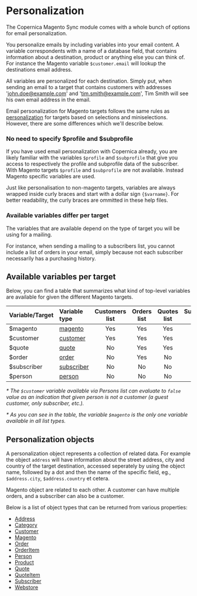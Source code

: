 # Personalization

The Copernica Magento Sync module comes with a whole bunch of options for email personalization.

You personalize emails by including variables into your email content. A variable correspondents
with a name of a database field, that contains information about a destination, product or anything else you can think of. For instance the Magento variable `$customer.email` will lookup the 
destinations email address.     

All variables are personalized for each destination. Simply put, when sending an email
to a target that contains customers with addresses 'john.doe@example.com' and
'tim.smith@example.com', Tim Smith will see his own email address in the email. 

Email personalization for Magento targets follows the same rules as [personalization](copernica-docs:MarketingSuite/template-editor/personalization) for targets based on selections and miniselections. However, there are some differences which we'll describe below. 

### No need to specify $profile and $subprofile 

If you have used email personalization with Copernica already, you are likely 
familiar with the variables `$profile` and `$subprofile` that give you access 
to respectively the profile and subprofile data of the subscriber. With Magento targets `$profile` and `$subprofile` are not available. Instead Magento specific variables are used. 

Just like personalisation to non-magento targets, variables are always wrapped inside
curly braces and start with a dollar sign `{$varname}`. For better readability, the 
curly braces are ommitted in these help files. 

### Available variables differ per target

The variables that are available depend on the type of target you will be using for 
a mailing. 

For instance, when sending a mailing to a subscribers list, you cannot include a list of orders 
in your email, simply because not each subscriber necessarily has a purchasing history. 

## Available variables per target

Below, you can find a table that summarizes what kind of top-level variables are 
available for given the different Magento targets.


| Variable/Target | Variable type                                                                      | Customers list | Orders list | Quotes list | Subscribers list | Persons list  |
|:----------------|:-----------------------------------------------------------------------------------|:--------------:|:-----------:|:-----------:|:----------------:|:-------------:|
| $magento        | [magento](copernica-docs:MarketingSuite/magento-integration/object/magento)        | Yes            | Yes         | Yes         | Yes              | Yes           |
| $customer       | [customer](copernica-docs:MarketingSuite/magento-integration/object/customer)      | Yes            | Yes         | Yes         | No               | Vary \*       |
| $quote          | [quote](copernica-docs:MarketingSuite/magento-integration/object/quote)            | No             | Yes         | Yes         | No               | No            |
| $order          | [order](copernica-docs:MarketingSuite/magento-integration/object/order)            | No             | Yes         | No          | No               | No            |
| $subscriber     | [subscriber](copernica-docs:MarketingSuite/magento-integration/object/subscriber)  | No             | No          | No          | Yes              | No            |
| $person         | [person](copernica-docs:MarketingSuite/magento-integration/object/person)          | No             | No          | No          | No               | Yes           |

_\* The `$customer` variable available via Persons list can evaluate to `false`
value as an indication that given person is not a customer (a guest customer,
only subscriber, etc.)._

_\* As you can see in the table, the variable `$magento` is the only one variable available
    in all list types._ 

## Personalization objects

A personalization object represents a collection of related data. For example the object 
`address` will have information about the street address, city and country of the 
target destination, accessed seperately by using the object name, followed by a
dot and then the name of the specific field, eg., `$address.city`, `$address.country` et cetera. 

Magento object are related to each other. A customer can have multiple orders,
and a subscriber can also be a customer. 

Below is a list of object types that can be returned from various properties:

* [Address](copernica-docs:MarketingSuite/magento-integration/object/address)
* [Category](copernica-docs:MarketingSuite/magento-integration/object/category)
* [Customer](copernica-docs:MarketingSuite/magento-integration/object/customer)
* [Magento](copernica-docs:MarketingSuite/magento-integration/object/magento)
* [Order](copernica-docs:MarketingSuite/magento-integration/object/order)
* [OrderItem](copernica-docs:MarketingSuite/magento-integration/object/order-item)
* [Person](copernica-docs:MarketingSuite/magento-integration/object/person)
* [Product](copernica-docs:MarketingSuite/magento-integration/object/product)
* [Quote](copernica-docs:MarketingSuite/magento-integration/object/quote)
* [QuoteItem](copernica-docs:MarketingSuite/magento-integration/object/quote-item)
* [Subscriber](copernica-docs:MarketingSuite/magento-integration/object/subscriber)
* [Webstore](copernica-docs:MarketingSuite/magento-integration/object/webstore)
